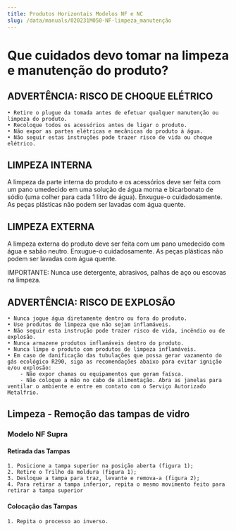 ```yaml
---
title: Produtos Horizontais Modelos NF e NC
slug: /data/manuals/020231M050-NF-limpeza_manutenção
---
```


# Que cuidados devo tomar na limpeza e manutenção do produto?
## ADVERTÊNCIA: RISCO DE CHOQUE ELÉTRICO
    • Retire o plugue da tomada antes de efetuar qualquer manutenção ou limpeza do produto.
    • Recoloque todos os acessórios antes de ligar o produto.
    • Não expor as partes elétricas e mecânicas do produto à água.
    • Não seguir estas instruções pode trazer risco de vida ou choque elétrico.

## LIMPEZA INTERNA
A limpeza da parte interna do produto e os acessórios deve ser feita com um pano umedecido em uma solução de água morna e bicarbonato de sódio (uma colher para cada 1 litro de água).
Enxugue-o cuidadosamente. As peças plásticas não podem ser lavadas com água quente.

## LIMPEZA EXTERNA
A limpeza externa do produto deve ser feita com um pano umedecido com água e sabão neutro. Enxugue-o cuidadosamente. As peças plásticas não podem ser lavadas com água quente.

IMPORTANTE: Nunca use detergente, abrasivos, palhas de aço ou escovas na limpeza.

## ADVERTÊNCIA: RISCO DE EXPLOSÃO
    • Nunca jogue água diretamente dentro ou fora do produto.
    • Use produtos de limpeza que não sejam inflamáveis.
    • Não seguir esta instrução pode trazer risco de vida, incêndio ou de explosão.
    • Nunca armazene produtos inflamáveis dentro do produto.
    • Nunca limpe o produto com produtos de limpeza inflamáveis.
    • Em caso de danificação das tubulações que possa gerar vazamento do gás ecológico R290, siga as recomendações abaixo para evitar ignição e/ou explosão:
        - Não expor chamas ou equipamentos que geram faísca.
        - Não coloque a mão no cabo de alimentação. Abra as janelas para ventilar o ambiente e entre em contato com o Serviço Autorizado Metalfrio.

## Limpeza - Remoção das tampas de vidro
### Modelo NF Supra
#### Retirada das Tampas
    1. Posicione a tampa superior na posição aberta (figura 1);
    2. Retire o Trilho da moldura (figura 1);
    3. Desloque a tampa para traz, levante e remova-a (figura 2);
    4. Para retirar a tampa inferior, repita o mesmo movimento feito para retirar a tampa superior

#### Colocação das Tampas
    1. Repita o processo ao inverso.

